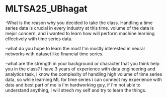 # MLTSA25_UBhagat


-What is the reason why you decided to take the class.
  Handling a time series data is crucial in every industry at this time. volume of the data is mejor concern, and i wanted to learn how will perform machine learning effectively with time series data.

-what do you hope to learn the most
  I'm mostly interested in neural networks with dataset like financial time series.

-what are the strength in your background or character that you think help you in the class?
  I have 3 years of experience with data engineering and analytics task, i know the complexity of handling high volume of time series data, so while learning ML for time series i can connect my experience with data and best part of me is i'm hardworking guy, if i'm not able to understand anything, i will strech my self and try to learn the things.
